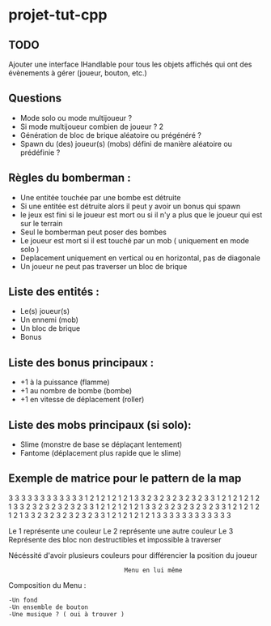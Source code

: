 ﻿# projet-tut-cpp

## TODO
Ajouter une interface IHandlable pour tous les objets affichés qui ont des évènements à gérer (joueur, bouton, etc.)

## Questions
- Mode solo ou mode multijoueur ?
- Si mode multijoueur combien de joueur ? 2
- Génération de bloc de brique aléatoire ou prégénéré ?
- Spawn du (des) joueur(s) (mobs) défini de manière aléatoire ou prédéfinie ?

## Règles du bomberman :
- Une entitée touchée par une bombe est détruite
- Si une entitée est détruite alors il peut y avoir un bonus qui spawn
- le jeux est fini si le joueur est mort ou si il n'y a plus que le joueur qui est sur le terrain
- Seul le bomberman peut poser des bombes
- Le joueur est mort si il est touché par un mob ( uniquement en mode solo )
- Deplacement uniquement en vertical ou en horizontal, pas de diagonale
- Un joueur ne peut pas traverser un bloc de brique

## Liste des entités : 
- Le(s) joueur(s)
- Un ennemi (mob)
- Un bloc de brique
- Bonus

## Liste des bonus principaux : 
- +1 à la puissance (flamme)
- +1 au nombre de bombe (bombe)
- +1 en vitesse de déplacement (roller)

## Liste des mobs principaux (si solo): 
- Slime (monstre de base se déplaçant lentement)
- Fantome (déplacement plus rapide que le slime)

## Exemple de matrice pour le pattern de la map

3	3	3	3	3	3	3	3	3	3	3
3	1	2	1	2	1	2	1	2	1	3
3	2	3	2	3	2	3	2	3	2	3
3	1	2	1	2	1	2	1	2	1	3
3	2	3	2	3	2	3	2	3	2	3
3	1	2	1	2	1	2	1	2	1	3
3	2	3	2	3	2	3	2	3	2	3
3	1	2	1	2	1	2	1	2	1	3
3	2	3	2	3	2	3	2	3	2	3
3	1	2	1	2	1	2	1	2	1	3
3	3	3	3	3	3	3	3	3	3	3

Le 1 représente une couleur
Le 2 représente une autre couleur
Le 3 Représente des bloc non destructibles et impossible à traverser

Nécéssité d'avoir plusieurs couleurs pour différencier la position du joueur









									Menu en lui même

Composition du Menu : 

	-Un fond
	-Un ensemble de bouton
	-Une musique ? ( oui à trouver )
